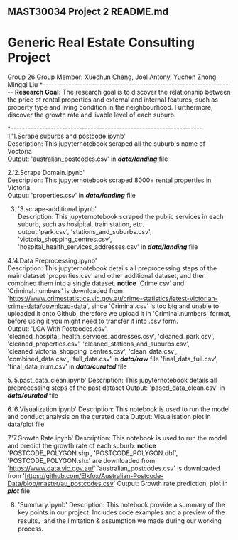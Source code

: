 ## MAST30034 Project 2 README.md
# Generic Real Estate Consulting Project
Group 26
Group Member: Xuechun Cheng, Joel Antony, Yuchen Zhong, Mingqi Liu
*-------------------------------------------------------------------
**Research Goal:** The research goal is to discover the relationship between the price of rental properties and external and internal features, such as property type and living condition in the neighbourhood. Furthermore, discover the growth rate and livable level of each suburb.

*-------------------------------------------------------------------
1.'1.Scrape suburbs and postcode.ipynb'    
  Description: This jupyternotebook scraped all the suburb's name of Voctoria   
  Output: 'australian_postcodes.csv' in ***data/landing*** file

2.'2.Scrape Domain.ipynb'   
  Description: This jupyternotebook scraped 8000+ rental properties in Victoria   
  Output: 'properties.csv' in ***data/landing*** file   

3. '3.scrape-additional.ipynb'   
   Description: This jupyternotebook scraped the public services in each suburb, such as hosipital, train station, etc.    
   output:'park.csv', 'stations_and_suburbs.csv', 'victoria_shopping_centres.csv', 'hospital_health_services_addresses.csv' in ***data/landing*** file   

4.'4.Data Preprocessing.ipynb'     
  Description: This jupyternotebook details all preprocessing steps of the main dataset 'properties.csv' and other additional dataset, and then combined them into a single dataset. 
  **notice** 'Crime.csv' and 'Criminal.numbers' is downloaded from 'https://www.crimestatistics.vic.gov.au/crime-statistics/latest-victorian-crime-data/download-data', since 'Criminal.csv' is too big and unable to uploaded it onto Github, therefore we upload it in 'Criminal.numbers' format, before using it you might need to transfer it into .csv form.\
  Output: 'LGA With Postcodes.csv', 'cleaned_hospital_health_services_addresses.csv', 'cleaned_park.csv', 'cleaned_properties.csv', 'cleaned_stations_and_suburbs.csv', 'cleaned_victoria_shopping_centres.csv',  'clean_data.csv', 'combined_data.csv', 'full_data.csv' in ***data/raw*** file 'final_data_full.csv', 'final_data_num.csv' in ***data/curated*** file

5.'5.past_data_clean.ipynb'
  Description: This jupyternotebook details all preprocessing steps of the past dataset
  Output: 'pased_data_clean.csv' in ***data/curated*** file

6.'6.Visualization.ipynb'
  Description: This notebook is used to run the model and conduct analysis on the curated data
  Output: Visualisation plot in data/plot file

7.'7.Growth Rate.ipynb'
  Description: This notebook is used to run the model and predict the growth rate of each suburb.
        **notice** 'POSTCODE_POLYGON.shp', 'POSTCODE_POLYGON.dbf', 'POSTCODE_POLYGON.shx' are downloaded from 'https://www.data.vic.gov.au/'
                   'australian_postcodes.csv' is downloaded from 'https://github.com/Elkfox/Australian-Postcode-Data/blob/master/au_postcodes.csv'
  Output: Growth rate prediction, plot in ***plot*** file

8. 'Summary.ipynb'
   Description: This notebook provide a summary of the key points in our project. Includes code examples and a preview of the results，and the limitation & assumption we made during our working process.
